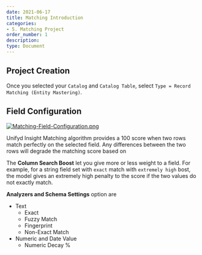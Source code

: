 ```yaml
---
date: 2021-06-17
title: Matching Introduction
categories:
- 5. Matching Project
order_number: 1
description:
type: Document
---
```


## Project Creation 

Once you selected your `Catalog` and `Catalog Table`, select `Type = Record Matching (Entity Mastering)`.

## Field Configuration

[![Matching-Field-Configuration.png](/user-documentation/images/Matching-Field-Configuration.png)](/user-documentation/images/Matching-Field-Configuration.png)

Unifyd Insight Matching algorithm provides a 100 score when two rows match perfectly on the selected field. Any differences between the two rows will degrade the matching score based on


The **Column Search Boost** let you give more or less weight to a field. For example, for a string field set with `exact` match with `extremely high` bost, the model gives an extremely high penalty to the score if the two values do not exactly match. 


**Analyzers and Schema Settings** option are
* Text
   * Exact
   * Fuzzy Match
   * Fingerprint
   * Non-Exact Match
* Numeric and Date Value 
   * Numeric Decay %
